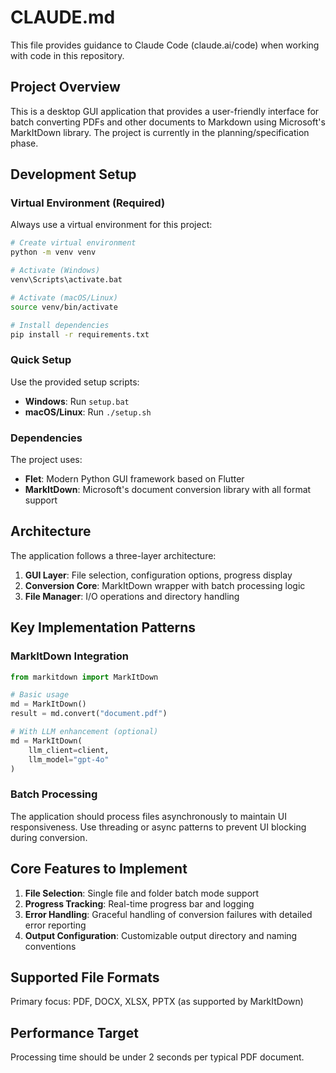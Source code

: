 # CLAUDE.md

This file provides guidance to Claude Code (claude.ai/code) when working with code in this repository.

## Project Overview

This is a desktop GUI application that provides a user-friendly interface for batch converting PDFs and other documents to Markdown using Microsoft's MarkItDown library. The project is currently in the planning/specification phase.

## Development Setup

### Virtual Environment (Required)
Always use a virtual environment for this project:
```bash
# Create virtual environment
python -m venv venv

# Activate (Windows)
venv\Scripts\activate.bat

# Activate (macOS/Linux)
source venv/bin/activate

# Install dependencies
pip install -r requirements.txt
```

### Quick Setup
Use the provided setup scripts:
- **Windows**: Run `setup.bat`
- **macOS/Linux**: Run `./setup.sh`

### Dependencies
The project uses:
- **Flet**: Modern Python GUI framework based on Flutter
- **MarkItDown**: Microsoft's document conversion library with all format support

## Architecture

The application follows a three-layer architecture:
1. **GUI Layer**: File selection, configuration options, progress display
2. **Conversion Core**: MarkItDown wrapper with batch processing logic
3. **File Manager**: I/O operations and directory handling

## Key Implementation Patterns

### MarkItDown Integration
```python
from markitdown import MarkItDown

# Basic usage
md = MarkItDown()
result = md.convert("document.pdf")

# With LLM enhancement (optional)
md = MarkItDown(
    llm_client=client,
    llm_model="gpt-4o"
)
```

### Batch Processing
The application should process files asynchronously to maintain UI responsiveness. Use threading or async patterns to prevent UI blocking during conversion.

## Core Features to Implement

1. **File Selection**: Single file and folder batch mode support
2. **Progress Tracking**: Real-time progress bar and logging
3. **Error Handling**: Graceful handling of conversion failures with detailed error reporting
4. **Output Configuration**: Customizable output directory and naming conventions

## Supported File Formats

Primary focus: PDF, DOCX, XLSX, PPTX (as supported by MarkItDown)

## Performance Target

Processing time should be under 2 seconds per typical PDF document.